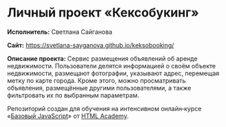 # Личный проект «Кексобукинг»

**Исполнитель:** Светлана Сайганова

**Сайт:** https://svetlana-sayganova.github.io/keksobooking/

**Описание проекта:** Сервис размещения объявлений об аренде недвижимости. Пользователи делятся информацией о своём объекте недвижимости, размещают фотографии, указывают адрес, перемещая метку по карте города. Кроме этого, можно просматривать объявления, размещённые другими пользователями, а также фильтровать их по выбранным параметрам.

Репозиторий создан для обучения на интенсивном онлайн‑курсе «[Базовый JavaScript](https://htmlacademy.ru/intensive/javascript)» от [HTML Academy](https://htmlacademy.ru).
